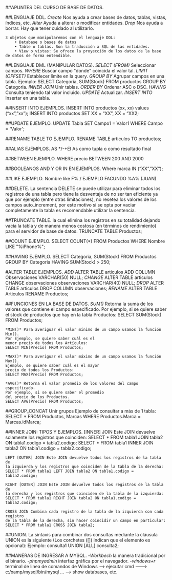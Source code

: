 ##APUNTES DEL CURSO DE BASE DE DATOS.


##LENGUAJE DDL.
    *Create* Nos ayuda a crear bases de datos, tablas, vistas, índices, etc.
    *Alter* Ayuda a alterar o modificar entidades.
    *Drop* Nos ayuda a borrar. Hay que tener cuidado al utilizarlo.

    3 objetos que manipularemos con el lenguaje DDL:
        • Database o bases de datos
        • Table o tablas. Son la traducción a SQL de las entidades.
        • View o vistas: Se ofrece la proyección de los datos de la base de datos de forma entendible.

##LENGUAJE DML (MANIPULAR DATOS).
    *SELECT (FROM)* Seleccionar campos.
    *WHERE* Buscar campo "donde" coincida el valor tal.
    *LIMIT (OFFSET)* Establecer límite en la query.
    *GROUP BY* Agrupar campos en una tabla. Ejemplo: SELECT Categoria, SUM(Stock) FROM productos GROUP BY Categoria.
    *INNER JOIN* Unir tablas.
    *ORDER BY* Ordenar ASC o DSC.
    *HAVING* Ccnsulta teniendo tal valor incluido.
    *UPDATE* Actualizar.
    *INSERT INTO* Insertar en una tabla.

##INSERT INTO EJEMPLOS.
    INSERT INTO productos (xx, xx) values
    (“xx”,”xx”);
    INSERT INTO productos
    SET
    XX = “XX”,
    XX = “XX2;

##UPDATE EJEMPLO.
    UPDATE Tabla SET Campo1 = Valor1 WHERE Campo = 'Valor';

##RENAME TABLE TO EJEMPLO. 
    RENAME TABLE articulos TO productos;

##ALIAS EJEMPLOS.
    AS */-+El As como tupla o como resultado final

##BETWEEN EJEMPLO.
    WHERE precio BETWEEN 200 AND 2000

##BOOLEANOS AND Y OR IN EN EJEMPLOS.
    Where marca IN (“XX”,”XX”);

##LIKE EJEMPLO.
    Nombre like F% / EJEMPLO FACUNDO %A% (JUAN)

##DELETE.
    La sentencia DELETE se puede utilizar para eliminar todos los registros de una
    tabla pero tiene la desventaja de no ser tan eficiente ya que por ejemplo (entre
    otras limitaciones), no resetea los valores de los campos auto_increment,
    por este motivo si se opta por vaciar completamente la tabla es recomendable utilizar la sentencia.

##TRUNCATE TABLE.
    la cual elimina los registros en su totalidad dejando vacía la
    tabla y de manera menos costosa (en términos de rendimiento) para el servidor de base de datos.
    TRUNCATE TABLE Productos;

##COUNT EJEMPLO.
    SELECT COUNT(*) FROM Productos WHERE Nombre LIKE "%iPhone%";

##HAVING EJEMPLO.
    SELECT Categoria, SUM(Stock) FROM Productos GROUP BY Categoria HAVING
    SUM(Stock) > 250;

#ALTER TABLE EJEMPLOS.
    *ADD* ALTER TABLE articulos ADD COLUMN Observaciones VARCHAR(50) NULL;
    *CHANGE* ALTER TABLE articulos CHANGE observaciones observaciones VARCHAR(40) NULL;
    *DROP* ALTER TABLE articulos DROP COLUMN observaciones;
    *RENAME* ALTER TABLE Articulos RENAME Productos;

##FUNCIONES EN LA BASE DE DATOS.
    *SUM()* Retorna la suma de los valores que contiene el campo especificado. 
    Por ejemplo, si se quiere saber el stock de
    productos que hay en la tabla Productos:
    SELECT SUM(Stock) FROM Productos;

    *MIN()* Para averiguar el valor mínimo de un campo usamos la función Min(). 
    Por Ejemplo, se quiere saber cuál es el
    menor precio de todos los Artículos:
    SELECT MIN(Precio) FROM Productos;

    *MAX()* Para averiguar el valor máximo de un campo usamos la función Max(). 
    Ejemplo, se quiere saber cuál es el mayor
    precio de todos los Productos:
    SELECT MAX(Precio) FROM Productos;

    *AVG()* Retorna el valor promedio de los valores del campo especificado. 
    Por ejemplo, si se quiere saber el promedio
    del precio de los Productos.
    SELECT AVG(Precio) FROM Productos;

##GROUP_CONCAT Unir grupos
    Ejemplo de consultar a más de 1 tabla:
    SELECT * FROM Productos, Marcas WHERE Productos.Marca = Marcas.idMarca;

##INNER JOIN: TIPOS Y EJEMPLOS.
    [INNER] JOIN Este JOIN devuelve solamente los registros que coinciden:
    SELECT * FROM tabla1 JOIN tabla2 ON tabla1.codigo = tabla2.codigo;
    SELECT * FROM tabla1 INNER JOIN tabla2 ON tabla1.codigo = tabla2.codigo;

    LEFT [OUTER] JOIN Este JOIN devuelve todos los registros de la tabla de
    la izquierda y los registros que coinciden de la tabla de la derecha:
    SELECT * FROM tabla1 LEFT JOIN tabla2 ON tabla1.codigo = tabla2.codigo;

    RIGHT [OUTER] JOIN Este JOIN devuelve todos los registros de la tabla de
    la derecha y los registros que coinciden de la tabla de la izquierda:
    SELECT * FROM tabla1 RIGHT JOIN tabla2 ON tabla1.codigo = tabla2.codigo;

    CROSS JOIN Combina cada registro de la tabla de la izquierda con cada registro 
    de la tabla de la derecha, sin hacer coincidir un campo en particular:
    SELECT * FROM tabla1 CROSS JOIN tabla2;

##UNION.
    La sintaxis para combinar dos consultas mediante la cláusula UNION es la
    siguiente (Los corchetes ([]) indican que el elemento es opcional):
    Ejemplo: consulta1 UNION [ALL] consulta2;

##MANERAS DE INGRESAR A MYSQL.
    -*Workbech* la manera tradicional por el binario.
    -*phpmyadmin* interfaz gráfica por el navegador.
    -*windows+r* terminal de linea de comandos de Windows --> ejecutar cmd ---> c:/xamp/mysql/bin/mysql ... --> show databases, etc.






